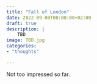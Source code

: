 ```yaml
---
title: "Fall of London"
date: 2022-09-08T00:00:00+02:00
draft: true
description: |
    TBD
image: TBD.jpg
categories:
- "thoughts"

---
```


Not too impressed so far.
